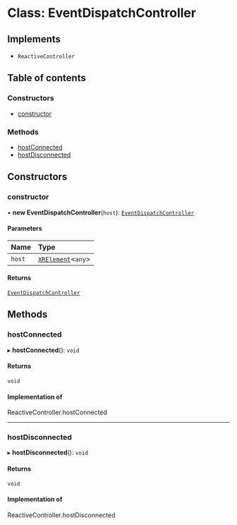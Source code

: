 # Class: EventDispatchController

## Implements

- `ReactiveController`

## Table of contents

### Constructors

- [constructor](EventDispatchController.md#constructor)

### Methods

- [hostConnected](EventDispatchController.md#hostconnected)
- [hostDisconnected](EventDispatchController.md#hostdisconnected)

## Constructors

### constructor

• **new EventDispatchController**(`host`): [`EventDispatchController`](EventDispatchController.md)

#### Parameters

| Name | Type |
| :------ | :------ |
| `host` | [`XRElement`](XRElement.md)\<`any`\> |

#### Returns

[`EventDispatchController`](EventDispatchController.md)

## Methods

### hostConnected

▸ **hostConnected**(): `void`

#### Returns

`void`

#### Implementation of

ReactiveController.hostConnected

___

### hostDisconnected

▸ **hostDisconnected**(): `void`

#### Returns

`void`

#### Implementation of

ReactiveController.hostDisconnected
